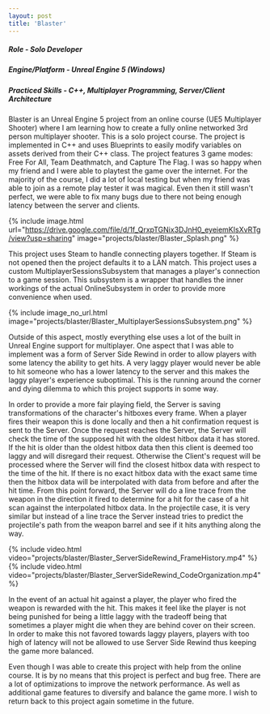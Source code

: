 ```yaml
---
layout: post
title: 'Blaster'
---
```


##### Role - Solo Developer
##### Engine/Platform - Unreal Engine 5 (Windows)
##### Practiced Skills - C++, Multiplayer Programming, Server/Client Architecture

Blaster is an Unreal Engine 5 project from an online course (UE5 Multiplayer Shooter) where I am learning how to create a fully online networked 3rd person multiplayer shooter. This is a solo project course. The project is implemented in C++ and uses Blueprints to easily modify variables on assets derived from their C++ class. The project features 3 game modes: Free For All, Team Deathmatch, and Capture The Flag. I was so happy when my friend and I were able to playtest the game over the internet. For the majority of the course, I did a lot of local testing but when my friend was able to join as a remote play tester it was magical. Even then it still wasn't perfect, we were able to fix many bugs due to there not being enough latency between the server and clients.

{% include image.html url="https://drive.google.com/file/d/1f_QrxpTGNix3DJnH0_eyeiemKIsXvRTg/view?usp=sharing" image="projects/blaster/Blaster_Splash.png" %}

This project uses Steam to handle connecting players together. If Steam is not opened then the project defaults it to a LAN match. This project uses a custom MultiplayerSessionsSubsystem that manages a player's connection to a game session. This subsystem is a wrapper that handles the inner workings of the actual OnlineSubsystem in order to provide more convenience  when used.

{% include image_no_url.html image="projects/blaster/Blaster_MultiplayerSessionsSubsystem.png" %}

Outside of this aspect, mostly everything else uses a lot of the built in Unreal Engine support for multiplayer. One aspect that I was able to implement was a form of Server Side Rewind in order to allow players with some latency the ability to get hits. A very laggy player would never be able to hit someone who has a lower latency to the server and this makes the laggy player's experience suboptimal. This is the running around the corner and dying dilemma to which this project supports in some way. 

In order to provide a more fair playing field, the Server is saving transformations of the character's hitboxes every frame. When a player fires their weapon this is done locally and then a hit confirmation request is sent to the Server. Once the request reaches the Server, the Server will check the time of the supposed hit with the oldest hitbox data it has stored. If the hit is older than the oldest hitbox data then this client is deemed too laggy and will disregard their request. Otherwise the Client's request will be processed where the Server will find the closest hitbox data with respect to the time of the hit. If there is no exact hitbox data with the exact same time then the hitbox data will be interpolated with data from before and after the hit time. From this point forward, the Server will do a line trace from the weapon in the direction it fired to determine for a hit for the case of a hit scan against the interpolated hitbox data. In the projectile case, it is very similar but instead of a line trace the Server instead tries to predict the projectile's path from the weapon barrel and see if it hits anything along the way.

{% include video.html video="projects/blaster/Blaster_ServerSideRewind_FrameHistory.mp4" %}
{% include video.html video="projects/blaster/Blaster_ServerSideRewind_CodeOrganization.mp4" %}

In the event of an actual hit against a player, the player who fired the weapon is rewarded with the hit. This makes it feel like the player is not being punished for being a little laggy with the tradeoff being that sometimes a player might die when they are behind cover on their screen. In order to make this not favored towards laggy players, players with too high of latency will not be allowed to use Server Side Rewind thus keeping the game more balanced.

Even though I was able to create this project with help from the online course. It is by no means that this project is perfect and bug free. There are a lot of optimizations to improve the network performance. As well as additional game features to diversify and balance the game more. I wish to return back to this project again sometime in the future.